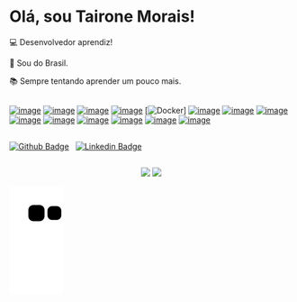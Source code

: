 # Olá, sou Tairone Morais!

:computer: Desenvolvedor aprendiz!

:house_with_garden: Sou do Brasil.

:books: Sempre tentando aprender um pouco mais.
##

[![image](https://img.shields.io/badge/Visual_Studio_Code-0078D4?style=for-the-badge&logo=visual%20studio%20code&logoColor=white)](https://code.visualstudio.com/)
[![image](https://img.shields.io/badge/GIT-E44C30?style=for-the-badge&logo=git&logoColor=white)](https://git-scm.com/)
[![image](https://img.shields.io/badge/JavaScript-323330?style=for-the-badge&logo=javascript&logoColor=F7DF1E)](https://www.javascript.com)
[![image](https://img.shields.io/badge/Node.js-339933?style=for-the-badge&logo=nodedotjs&logoColor=white)](https://nodejs.org)
[![Docker](https://img.shields.io/badge/docker-%230db7ed.svg?style=for-the-badge&logo=docker&logoColor=white)]
[![image](https://img.shields.io/badge/Ionic-3880FF?style=for-the-badge&logo=ionic&logoColor=white)](https://ionicframework.com/)
[![image](https://img.shields.io/badge/npm-CB3837?style=for-the-badge&logo=npm&logoColor=white)](https://www.npmjs.com/)
[![image](https://img.shields.io/badge/JWT-000000?style=for-the-badge&logo=JSON%20web%20tokens&logoColor=white)](https://jwt.io/)
[![image](https://img.shields.io/badge/HTML5-E34F26?style=for-the-badge&logo=html5&logoColor=white)](https://pt.wikipedia.org/wiki/HTML5)
[![image](https://img.shields.io/badge/CSS3-1572B6?style=for-the-badge&logo=css3&logoColor=white)](https://www.w3schools.com/css/)
[![image](https://img.shields.io/badge/Bootstrap-563D7C?style=for-the-badge&logo=bootstrap&logoColor=white)](https://getbootstrap.com.br/)
[![image](https://img.shields.io/badge/MySQL-005C84?style=for-the-badge&logo=mysql&logoColor=white)](https://www.mysql.com/)
[![image](https://img.shields.io/badge/Oracle-F80000?style=for-the-badge&logo=Oracle&logoColor=white)](https://www.oracle.com/br/database/technologies/)
[![image](https://img.shields.io/badge/Debian-A81D33?style=for-the-badge&logo=debian&logoColor=white)](https://www.debian.org/)


##
[![Github Badge](https://img.shields.io/badge/-Github-000?style=flat-square&logo=Github&logoColor=white&link=https://github.com/jtairone)](https://github.com/jtairone) &nbsp;
[![Linkedin Badge](https://img.shields.io/badge/-LinkedIn-blue?style=flat-square&logo=Linkedin&logoColor=white&link=https://www.linkedin.com/in/taironemorais/)](https://www.linkedin.com/in/taironemorais/)
##
<!--
<div align="center">
  <a href="https://github.com/jtairone">
  <img height="180em" src="https://github-readme-stats.vercel.app/api?username=jtairone&show_icons=true&theme=dark&include_all_commits=true&count_private=true"/>
  <img height="180em" src="https://github-readme-stats.vercel.app/api/top-langs/?username=jtairone&layout=compact&langs_count=7&theme=dark"/>
</div>
-->
<div align="center">
  <img height="180em" src="https://user-images.githubusercontent.com/12955437/160850777-761b1a23-7323-43c0-8f25-a1facd71d788.gif"/>
  <img height="180em" src="https://user-images.githubusercontent.com/12955437/160852678-d0111251-ef96-4538-9c94-db69b98fef30.gif"/>
</div>
  
![Snake animation](https://github.com/jtairone/jtairone/blob/output/github-contribution-grid-snake.svg)

